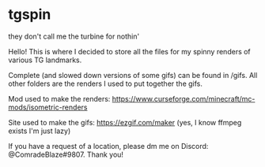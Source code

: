 # tgspin
they don't call me the turbine for nothin'

Hello! This is where I decided to store all the files for my spinny renders of various TG landmarks.

Complete (and slowed down versions of some gifs) can be found in /gifs. All other folders are the renders I used to put together the gifs.

Mod used to make the renders: https://www.curseforge.com/minecraft/mc-mods/isometric-renders

Site used to make the gifs: https://ezgif.com/maker (yes, I know ffmpeg exists I'm just lazy)

If you have a request of a location, please dm me on Discord: @ComradeBlaze#9807. Thank you!
